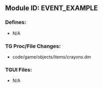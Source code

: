 ## Module ID: EVENT_EXAMPLE

### Defines:

- N/A

### TG Proc/File Changes:

- code/game/objects/items/crayons.dm

### TGUI Files:

- N/A
